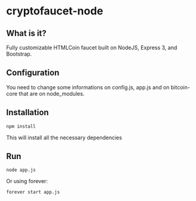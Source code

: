 cryptofaucet-node
=================

What is it?
----
Fully customizable HTMLCoin faucet built on NodeJS, Express 3, and Bootstrap.

Configuration
----
You need to change some informations on config.js, app.js and on bitcoin-core that are on node_modules.

Installation
----

    npm install
    
This will install all the necessary dependencies
    
Run
----

    node app.js
    
Or using forever:

    forever start app.js
